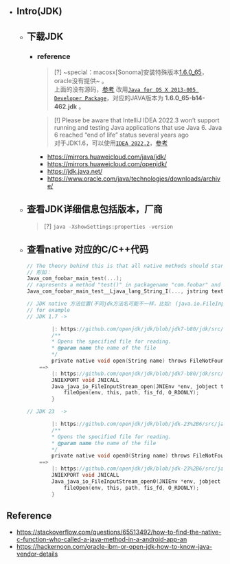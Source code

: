 * ## Intro(JDK)

    + ## 下载JDK

        * ### reference

            > [?] ~special：macosx[Sonoma]安装特殊版本[1.6.0_65](https://updates.cdn-apple.com/2019/cert/041-88384-20191011-3d8da658-dca4-4a5b-b67c-26e686876403/JavaForOSX.dmg)，oracle没有提供~ 。
            <br>上面的没有源码，[参考](https://stackoverflow.com/questions/4011002/java-eclipse-on-macosx-where-is-the-src-zip) 改用[`Java for OS X 2013-005 Developer Package`](https://developer.apple.com/download/all/?q=Java%20for%20OS%20X%202013-005%20Developer%20Package)，对应的JAVA版本为 **1.6.0_65-b14-462.jdk** 。

            > [!] Please be aware that IntelliJ IDEA 2022.3 won’t support running and testing Java applications that use Java 6. Java 6 reached “end of life” status several years ago
            <br>对于JDK1.6，可以使用[`IDEA 2022.2`](https://download-cdn.jetbrains.com/idea/ideaIU-2022.2.5.dmg)，[参考](https://intellij-support.jetbrains.com/hc/en-us/community/posts/14203092325906-Which-version-of-Intellij-IDEA-works-with-Java-6-and-how-i-get-it)

            + https://mirrors.huaweicloud.com/java/jdk/
            + https://mirrors.huaweicloud.com/openjdk/
            + https://jdk.java.net/
            + https://www.oracle.com/java/technologies/downloads/archive/

    * ## 查看JDK详细信息包括版本，厂商

        > [?] `java -XshowSettings:properties -version`

    * ## 查看native 对应的C/C++代码
    
        ```c {16,31}
        // The theory behind this is that all native methods should start with "Java_" and continue by the rest of package name.
        // 形如：
        Java_com_foobar_main_test(...);
        // rapresents a method "test()" in packagename "com.foobar" and classfile "main". Overloaded methods could have their signature after the method name like:
        Java_com_foobar_main_test__Ljava_lang_String_I(..., jstring text, jint integer);

        // JDK native 方法位置(不同jdk方法名可能不一样，比如: (java.io.FileInputStream#open | open0)
        // for example
        // JDK 1.7 -> 

                |: https://github.com/openjdk/jdk/blob/jdk7-b80/jdk/src/share/classes/java/io/FileInputStream.java#L186
                /**
                * Opens the specified file for reading.
                * @param name the name of the file
                */
                private native void open(String name) throws FileNotFoundException;
            ==> 
                |: https://github.com/openjdk/jdk/blob/jdk7-b80/jdk/src/share/native/java/io/FileInputStream.c#L60C1-L60C34
                JNIEXPORT void JNICALL
                Java_java_io_FileInputStream_open(JNIEnv *env, jobject this, jstring path) {
                    fileOpen(env, this, path, fis_fd, O_RDONLY);
                }

        // JDK 23  -> 

                |: https://github.com/openjdk/jdk/blob/jdk-23%2B6/src/java.base/share/classes/java/io/FileInputStream.java#L203
                /**
                * Opens the specified file for reading.
                * @param name the name of the file
                */
                private native void open0(String name) throws FileNotFoundException;
            ==>
                |: https://github.com/openjdk/jdk/blob/jdk-23%2B6/src/java.base/share/native/libjava/FileInputStream.c#L60C1-L60C35
                JNIEXPORT void JNICALL
                Java_java_io_FileInputStream_open0(JNIEnv *env, jobject this, jstring path) {
                    fileOpen(env, this, path, fis_fd, O_RDONLY);
                }
        ```

## Reference
* https://stackoverflow.com/questions/65513492/how-to-find-the-native-c-function-who-called-a-java-method-in-a-android-app-an
* https://hackernoon.com/oracle-ibm-or-open-jdk-how-to-know-java-vendor-details